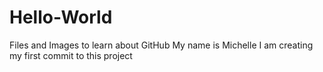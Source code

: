 # Hello-World
Files and Images to learn about GitHub
My name is Michelle
I am creating my first commit to this project
